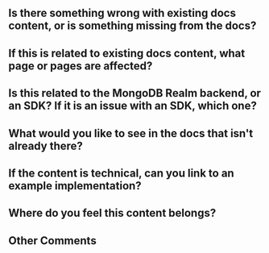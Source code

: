 ## Is there something wrong with existing docs content, or is something missing from the docs?
<!-- something is wrong with existing content OR something is missing from the docs -->

## If this is related to existing docs content, what page or pages are affected?
<!-- links to pages -->

## Is this related to the MongoDB Realm backend, or an SDK? If it is an issue with an SDK, which one?
<!-- backend OR iOS and/or Web and/or React Native and/or Node.js and/or Android and/or .NET -->

## What would you like to see in the docs that isn't already there?
<!-- ex. example of how to do X, warning about Y, official guidance on how to deal with Z -->

## If the content is technical, can you link to an example implementation?
<!-- link to a repo, or copy/pasted code that demonstrates the issue/solution -->

## Where do you feel this content belongs?
<!-- links to pages -->

## Other Comments

